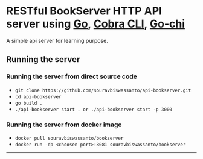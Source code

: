 # RESTful BookServer HTTP API server using [Go](https://github.com/golang), [Cobra CLI](https://github.com/spf13/cobra), [Go-chi](https://github.com/go-chi/chi)
A simple api server for learning purpose.

## Running the server ##
### Running the server from direct source code ##
- `git clone https://github.com/souravbiswassanto/api-bookserver.git`
- `cd api-bookserver`
- `go build .`
- `./api-bookserver start . or ./api-bookserver start -p 3000`

### Running the server from docker image ###
- `docker pull souravbiswassanto/bookserver`
- `docker run -dp <choosen port>:8081 souravbiswassanto/bookserver`
---------------
